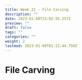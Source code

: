 ```yaml
---
title: Week 21 - File Carving
description: ""
date: 2023-01-08T23:02:55.257Z
preview: ""
draft: false
tags: ""
categories: ""
weight: 2
lastmod: 2023-01-09T01:22:44.750Z
---
```

# File Carving